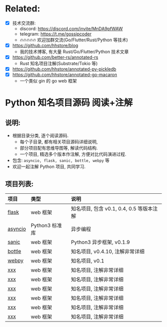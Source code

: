 # Related:

- [x] 技术交流群: 
    - discord: https://discord.com/invite/MnDA9pfWAW
    - telegram: https://t.me/gossipcoder
    - 🔥🔥🔥🔥🔥 欢迎加群交流(Go/Flutter/Rust/Python 等技术)
- [x] https://github.com/hhstore/blog
    - 我的技术博客, 有大量 Rust/Go/Flutter/Python 技术文章 
- [x] https://github.com/better-rs/annotated-rs
    - Rust 知名项目注解(Substrate/Tokio 等)
- [x] https://github.com/hhstore/annotated-py-pickledb
- [x] https://github.com/hhstore/annotated-go-macaron
    - 一个类似 gin 的 go web 框架 

# Python 知名项目源码 阅读+注解

## 说明:

- 根据目录分类, 逐个阅读源码. 
    - 每个子目录, 都有相关项目源码详细说明, 
    - 部分项目配有思维导图等, 解读代码结构.
    - 一个项目, 精选多个版本作注解, 方便对比代码演进过程.
- 包含: `asyncio, flask, sanic, bottle, webpy` 等
- 欢迎一起注解 Python 项目, 共同学习.


## 项目列表:

| 项目                    | 类型              |  说明  |
| :--------------------  | :-------------    | :----  |
| [flask](./flask)       | web 框架           |  知名项目, 包含 v0.1, 0.4, 0.5 等版本注解   |
| [asyncio](./asyncio)   | Python3 标准库     |  异步编程   |
| [sanic](./sanic)       | web 框架     |  Python3 异步框架, v0.1.9   |
| [bottle](./bottle)     | web 框架     |  知名项目, v0.4.10, 注解非常详细   |
| [webpy](./webpy)       | web 框架     |  知名项目, v0.1   |
| [xxx](./xxx)   | web 框架     |  知名项目, 注解非常详细   |
| [xxx](./xxx)   | web 框架     |  知名项目, 注解非常详细   |
| [xxx](./xxx)   | web 框架     |  知名项目, 注解非常详细   |
| [xxx](./xxx)   | web 框架     |  知名项目, 注解非常详细   |
| [xxx](./xxx)   | web 框架     |  知名项目, 注解非常详细   |
| [xxx](./xxx)   | web 框架     |  知名项目, 注解非常详细   |











